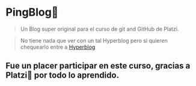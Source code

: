 # PingBlog💜
> Un Blog super original para el curso de git and GitHub de Platzi.

>No tiene nada que ver con un tal Hyperblog pero si quieren chequearlo entre a [Hyperblog](https://github.com/freddier/hyperblog "Hyperblog")

## Fue un placer participar en este curso, gracias a Platzi💚 por todo lo aprendido.
